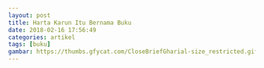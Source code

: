 ```yaml
---
layout: post
title: Harta Karun Itu Bernama Buku
date: 2018-02-16 17:56:49
categories: artikel
tags: [buku]
gambar: https://thumbs.gfycat.com/CloseBriefGharial-size_restricted.gif
---
```


